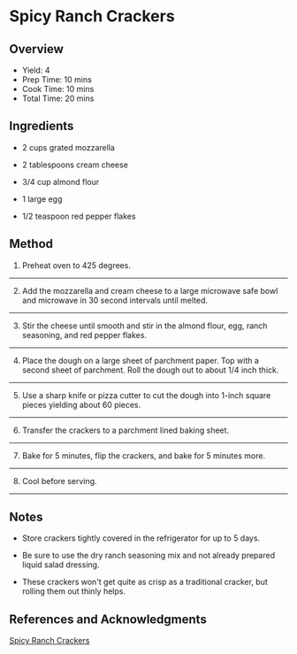 # Spicy Ranch Crackers

## Overview

- Yield: 4
- Prep Time: 10 mins
- Cook Time: 10 mins
- Total Time: 20 mins

## Ingredients

- 2 cups grated mozzarella

- 2 tablespoons cream cheese

- 3/4 cup almond flour

- 1 large egg

- 1/2 teaspoon red pepper flakes

## Method

1. Preheat oven to 425 degrees.
---

2. Add the mozzarella and cream cheese to a large microwave safe bowl and microwave in 30 second intervals until melted.
---

3. Stir the cheese until smooth and stir in the almond flour, egg, ranch seasoning, and red pepper flakes.
---

4. Place the dough on a large sheet of parchment paper. Top with a second sheet of parchment. Roll the dough out to about 1/4 inch thick.
---

5. Use a sharp knife or pizza cutter to cut the dough into 1-inch square pieces yielding about 60 pieces.
---

6. Transfer the crackers to a parchment lined baking sheet.
---

7. Bake for 5 minutes, flip the crackers, and bake for 5 minutes more.
---

8. Cool before serving.
---


## Notes

- Store crackers tightly covered in the refrigerator for up to 5 days.

- Be sure to use the dry ranch seasoning mix and not already prepared liquid salad dressing.

- These crackers won't get quite as crisp as a traditional cracker, but rolling them out thinly helps.

## References and Acknowledgments

[Spicy Ranch Crackers](https://thatlowcarblife.com/spicy-ranch-crackers/)
